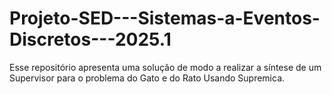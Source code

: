 # Projeto-SED---Sistemas-a-Eventos-Discretos---2025.1
Esse repositório apresenta uma solução de modo a realizar a síntese de um Supervisor para o problema do Gato e do Rato Usando Supremica.
